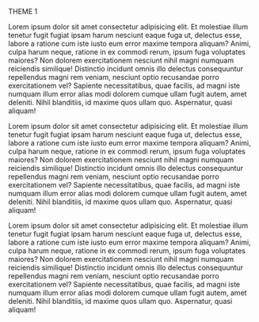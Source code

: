 THEME 1


Lorem ipsum dolor sit amet consectetur adipisicing elit. Et molestiae illum tenetur fugit fugiat ipsam harum nesciunt eaque fuga ut, delectus esse, labore a ratione cum iste iusto eum error maxime tempora aliquam? Animi, culpa harum neque, ratione in ex commodi rerum, ipsum fuga voluptates maiores? Non dolorem exercitationem nesciunt nihil magni numquam reiciendis similique! Distinctio incidunt omnis illo delectus consequuntur repellendus magni rem veniam, nesciunt optio recusandae porro exercitationem vel? Sapiente necessitatibus, quae facilis, ad magni iste numquam illum error alias modi dolorem cumque ullam fugit autem, amet deleniti. Nihil blanditiis, id maxime quos ullam quo. Aspernatur, quasi aliquam!


Lorem ipsum dolor sit amet consectetur adipisicing elit. Et molestiae illum tenetur fugit fugiat ipsam harum nesciunt eaque fuga ut, delectus esse, labore a ratione cum iste iusto eum error maxime tempora aliquam? Animi, culpa harum neque, ratione in ex commodi rerum, ipsum fuga voluptates maiores? Non dolorem exercitationem nesciunt nihil magni numquam reiciendis similique! Distinctio incidunt omnis illo delectus consequuntur repellendus magni rem veniam, nesciunt optio recusandae porro exercitationem vel? Sapiente necessitatibus, quae facilis, ad magni iste numquam illum error alias modi dolorem cumque ullam fugit autem, amet deleniti. Nihil blanditiis, id maxime quos ullam quo. Aspernatur, quasi aliquam!


Lorem ipsum dolor sit amet consectetur adipisicing elit. Et molestiae illum tenetur fugit fugiat ipsam harum nesciunt eaque fuga ut, delectus esse, labore a ratione cum iste iusto eum error maxime tempora aliquam? Animi, culpa harum neque, ratione in ex commodi rerum, ipsum fuga voluptates maiores? Non dolorem exercitationem nesciunt nihil magni numquam reiciendis similique! Distinctio incidunt omnis illo delectus consequuntur repellendus magni rem veniam, nesciunt optio recusandae porro exercitationem vel? Sapiente necessitatibus, quae facilis, ad magni iste numquam illum error alias modi dolorem cumque ullam fugit autem, amet deleniti. Nihil blanditiis, id maxime quos ullam quo. Aspernatur, quasi aliquam!